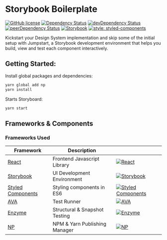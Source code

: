 # Storybook Boilerplate 

[![GitHub license](https://img.shields.io/badge/license-MIT-blue.svg)](https://github.com/justinlwz/jumpstart/blob/master/LICENSE) 
[![Dependency Status](https://img.shields.io/david/justinlwz/jumpstart.svg)](https://github.com/justinlwz/jumpstart) 
[![devDependency Status](https://img.shields.io/david/dev/justinlwz/jumpstart.svg)](https://github.com/justinlwz/jumpstart?type=dev) 
[![peerDependency Status](https://img.shields.io/david/peer/justinlwz/jumpstart.svg)](https://github.com/justinlwz/jumpstart?type=peer) 
[![Storybook](https://github.com/storybooks/press/blob/master/badges/storybook.svg)](https://github.com/justinlwz/jumpstart) 
[![style: styled-components](https://img.shields.io/badge/style-%F0%9F%92%85%20styled--components-orange.svg?colorB=daa357&colorA=db748e)](https://github.com/styled-components/styled-components)

Kickstart your Design System implementation and skip some of the initial setup with Jumpstart, a Storybook development environment that helps you build, view and test each component interactively.

## Getting Started:

Install global packages and dependencies:

```bash
yarn global add np
yarn install
```

Starts Storyboard:
```bash
yarn start
```

## Frameworks & Components

### Frameworks Used

| Framework                                               | Description                   |                                                                                                                   |
| ------------------------------------------------------- | ----------------------------- | ----------------------------------------------------------------------------------------------------------------- |
| [React](https://reactjs.org/)                           | Frontend Javascript Library   | [![React](https://img.shields.io/npm/dm/react.svg)](https://github.com/facebook/react)                            |
| [Storybook](https://storybook.js.org/)                  | UI Development Environment    | [![Storybook](https://img.shields.io/npm/dm/storybook.svg)](https://github.com/storybooks/storybook)              |
| [Styled Components](https://www.styled-components.com/) | Styling components in ES6     | [![Styled Components](https://img.shields.io/npm/dm/styled-components.svg)](https://github.com/styled-components) |
| [AVA](https://github.com/avajs/ava)                     | Test Runner                   | [![AVA](https://img.shields.io/npm/dm/ava.svg)](https://github.com/avajs/ava)                                     |
| [Enzyme](https://airbnb.io/enzyme/)                     | Structural & Snapshot Testing | [![Enzyme](https://img.shields.io/npm/dm/enzyme.svg)](https://github.com/airbnb/enzyme/)                          |
| [NP](https://github.com/sindresorhus/np)                | NPM & Yarn Publishing Manager | [![NP](https://img.shields.io/npm/dm/np.svg)](https://github.com/sindresorhus/np)                                 |